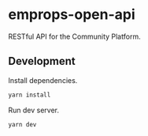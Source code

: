 # emprops-open-api

RESTful API for the Community Platform.

## Development

Install dependencies.

```sh
yarn install
```

Run dev server.

```sh
yarn dev
```
